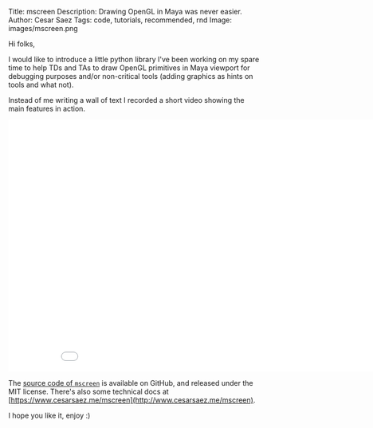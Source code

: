 Title: mscreen
Description: Drawing OpenGL in Maya was never easier.
Author: Cesar Saez
Tags: code, tutorials, recommended, rnd
Image: images/mscreen.png

Hi folks,

I would like to introduce a little python library I've been working on my spare
time to help TDs and TAs to draw OpenGL primitives in Maya viewport for
debugging purposes and/or non-critical tools (adding graphics as hints on tools
and what not).

Instead of me writing a wall of text I recorded a short video showing the main
features in action.

<div class="flex-video widescreen">
<iframe src="//player.vimeo.com/video/172564385?title=0&amp;byline=0&amp;portrait=0" width="900" height="506" frameborder="0" webkitallowfullscreen mozallowfullscreen allowfullscreen></iframe>
</div>


The [source code of `mscreen`](https://github.com/csaez/mscreen) is available
on GitHub, and released under the MIT license. There's also some technical docs
at [https://www.cesarsaez.me/mscreen](http://www.cesarsaez.me/mscreen).


I hope you like it, enjoy :)

